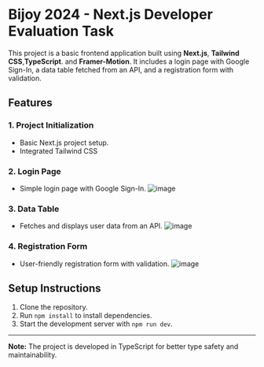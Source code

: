 # Bijoy 2024 - Next.js Developer Evaluation Task

This project is a basic frontend application built using **Next.js**, **Tailwind CSS**,**TypeScript**. and **Framer-Motion**. It includes a login page with Google Sign-In, a data table fetched from an API, and a registration form with validation.

## Features

### 1. Project Initialization
- Basic Next.js project setup.
- Integrated Tailwind CSS

### 2. Login Page
- Simple login page with Google Sign-In.
![image](https://github.com/user-attachments/assets/c535bf23-c727-4943-ab53-e26537f7f195)


### 3. Data Table
- Fetches and displays user data from an API.
![image](https://github.com/user-attachments/assets/c17d0c79-d3a4-43e0-8a5e-93aeb5efb31f)


### 4. Registration Form
- User-friendly registration form with validation.
![image](https://github.com/user-attachments/assets/77624a91-9c2a-495b-be5d-a99f1b9114cf)


## Setup Instructions
1. Clone the repository.
2. Run `npm install` to install dependencies.
3. Start the development server with `npm run dev`.

---

**Note:** The project is developed in TypeScript for better type safety and maintainability.
